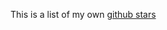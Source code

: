 
This is a list of my own [github stars](https://github.com/rrickgauer?tab=stars)

<!-- <div class="input-group">
  <div class="input-group-prepend">
    <span class="input-group-text"><i class='bx bx-search'></i></span>
  </div>
  <input type="email" class="form-control" id="search-input" placeholder="Search...">
</div> -->




<div id="stars" class="mt-3"></div>



<script>
  const API    = 'https://api.github.com/users/rrickgauer/starred';
  const link   = 'https://api.github.com/user/22210580/starred?page=2'
  var links    = [];
  var lastPage = 1;

  var languages = [];

  $(document).ready(function() {
    getStars();
  });

  function getStars() {
    $.getJSON(API, function(response, status, xhr) {
      // displayStars(response);
      getLastPage(xhr.getResponseHeader("link"));
      loadLinks();
      getStarsData();
      
    });
  }

  function displayStars(stars) {
    var html = '';
    for (var count = 0; count < stars.length; count++) {
      html += getCardHtml(stars[count]);

      var language = stars[count].language;

      if (!languages.includes(language))
        languages.push(language);
    }

    $("#stars").append(html);
  }



  function getCardHtml(star) {
    var html = '<div class="card"><div class="card-body">';

    // title
    html += '<h3 class="card-title">';
    html += '<a href="' + star.owner.html_url + '">' + star.owner.login + '</a>'; // owner
    html += ' / ';
    html += '<a href="' + star.html_url + '">' + star.name + '</a></h3>';         // repo

    // description
    html += '<p class="card-text">' + star.description + '</p>';

    // footer
    html += '<div class="d-flex align-items-center">';
    html += '<span class="badge badge-secondary badge-language mr-4">' + star.language + '</span>';                              // language
    html += '<span class="mr-4"><i class="bx bx-star"></i><span class="ml-1">' + star.stargazers_count + '</span></span>';   // number of stars
    html += '<span class="mr-4"><i class="bx bx-git-repo-forked"></i><span class="ml-1">' + star.forks + '</span></span>';   // number of forks
    html += '</div>';

    // end card-body and card
    html += '</div></div>'; 

    return html;
  }


  function getLastPage(link) {
    var ar = link.split(",");          // Split on commas
    ar[1] = ar[1].trim();
    var newPage = ar[1].split("=");
    lastPage = parseInt(newPage[1].charAt(0));
  }

  function loadLinks() {
    for (var count = 1; count <= lastPage; count++) {
      var newLink = 'https://api.github.com/user/22210580/starred?page=' + count.toString();
      links.push(newLink);
    }
  }

  function getStarsData() {
    for (var count = 0; count < links.length; count++) {
      $.getJSON(links[count], function(response) {
        displayStars(response);
      });
    }

    setTimeout(function(){ 
      getListOfLanguages();
    }, 3000);

    getListOfLanguages();
  }

  function getListOfLanguages() {
    for (var count = 0; count < languages.length; count++)
      console.log(languages[count]);
  }


    </script>